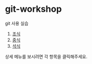 # git-workshop
git 사용 실습

1. [조식](morning.md)
1. [중식](lunch.md)
1. [석식](dinner.md)

상세 메뉴를 보시려면 각 항목을 클릭해주세요.
